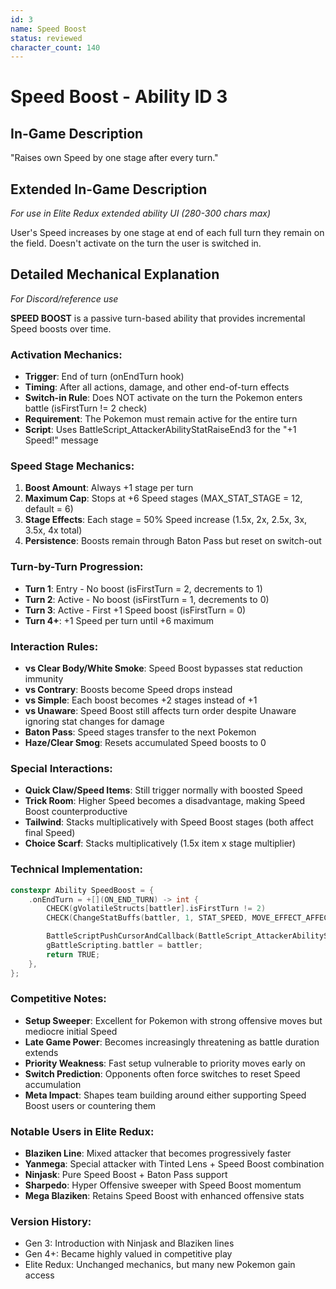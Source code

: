```yaml
---
id: 3
name: Speed Boost
status: reviewed
character_count: 140
---
```


# Speed Boost - Ability ID 3

## In-Game Description
"Raises own Speed by one stage after every turn."

## Extended In-Game Description
*For use in Elite Redux extended ability UI (280-300 chars max)*

User's Speed increases by one stage at end of each full turn they remain on the field. Doesn't activate on the turn the user is switched in.

## Detailed Mechanical Explanation
*For Discord/reference use*

**SPEED BOOST** is a passive turn-based ability that provides incremental Speed boosts over time.

### Activation Mechanics:
- **Trigger**: End of turn (onEndTurn hook)
- **Timing**: After all actions, damage, and other end-of-turn effects
- **Switch-in Rule**: Does NOT activate on the turn the Pokemon enters battle (isFirstTurn != 2 check)
- **Requirement**: The Pokemon must remain active for the entire turn
- **Script**: Uses BattleScript_AttackerAbilityStatRaiseEnd3 for the "+1 Speed!" message

### Speed Stage Mechanics:
1. **Boost Amount**: Always +1 stage per turn
2. **Maximum Cap**: Stops at +6 Speed stages (MAX_STAT_STAGE = 12, default = 6)
3. **Stage Effects**: Each stage = 50% Speed increase (1.5x, 2x, 2.5x, 3x, 3.5x, 4x total)
4. **Persistence**: Boosts remain through Baton Pass but reset on switch-out

### Turn-by-Turn Progression:
- **Turn 1**: Entry - No boost (isFirstTurn = 2, decrements to 1)
- **Turn 2**: Active - No boost (isFirstTurn = 1, decrements to 0) 
- **Turn 3**: Active - First +1 Speed boost (isFirstTurn = 0)
- **Turn 4+**: +1 Speed per turn until +6 maximum

### Interaction Rules:
- **vs Clear Body/White Smoke**: Speed Boost bypasses stat reduction immunity
- **vs Contrary**: Boosts become Speed drops instead
- **vs Simple**: Each boost becomes +2 stages instead of +1
- **vs Unaware**: Speed Boost still affects turn order despite Unaware ignoring stat changes for damage
- **Baton Pass**: Speed stages transfer to the next Pokemon
- **Haze/Clear Smog**: Resets accumulated Speed boosts to 0

### Special Interactions:
- **Quick Claw/Speed Items**: Still trigger normally with boosted Speed
- **Trick Room**: Higher Speed becomes a disadvantage, making Speed Boost counterproductive
- **Tailwind**: Stacks multiplicatively with Speed Boost stages (both affect final Speed)
- **Choice Scarf**: Stacks multiplicatively (1.5x item x stage multiplier)

### Technical Implementation:
```c
constexpr Ability SpeedBoost = {
    .onEndTurn = +[](ON_END_TURN) -> int {
        CHECK(gVolatileStructs[battler].isFirstTurn != 2)
        CHECK(ChangeStatBuffs(battler, 1, STAT_SPEED, MOVE_EFFECT_AFFECTS_USER, NULL))

        BattleScriptPushCursorAndCallback(BattleScript_AttackerAbilityStatRaiseEnd3);
        gBattleScripting.battler = battler;
        return TRUE;
    },
};
```

### Competitive Notes:
- **Setup Sweeper**: Excellent for Pokemon with strong offensive moves but mediocre initial Speed
- **Late Game Power**: Becomes increasingly threatening as battle duration extends
- **Priority Weakness**: Fast setup vulnerable to priority moves early on
- **Switch Prediction**: Opponents often force switches to reset Speed accumulation
- **Meta Impact**: Shapes team building around either supporting Speed Boost users or countering them

### Notable Users in Elite Redux:
- **Blaziken Line**: Mixed attacker that becomes progressively faster
- **Yanmega**: Special attacker with Tinted Lens + Speed Boost combination
- **Ninjask**: Pure Speed Boost + Baton Pass support
- **Sharpedo**: Hyper Offensive sweeper with Speed Boost momentum
- **Mega Blaziken**: Retains Speed Boost with enhanced offensive stats

### Version History:
- Gen 3: Introduction with Ninjask and Blaziken lines
- Gen 4+: Became highly valued in competitive play
- Elite Redux: Unchanged mechanics, but many new Pokemon gain access